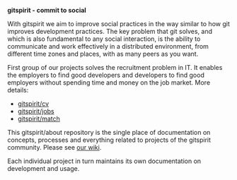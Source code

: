**gitspirit - commit to social**

With gitspirit we aim to improve social practices in the way similar to how git improves development practices. The key problem that git solves, and which is also fundamental to any social interaction, is the ability to communicate and work effectively in a distributed environment, from different time zones and places, with as many peers as you want.

First group of our projects solves the recruitment problem in IT. It enables the employers to find good developers and developers to find good employers without spending time and money on the job market. More details:
* [gitspirit/cv](https://github.com/gitspirit/cv)
* [gitspirit/jobs](https://github.com/gitspirit/jobs)
* [gitspirit/match](https://github.com/gitspirit/match)

This gitspirit/about repository is the single place of documentation on concepts, processes and everything related to projects of the gitspirit community. Please see [our wiki](https://github.com/gitspirit/about/wiki).

Each individual project in turn maintains its own documentation on development and usage.


